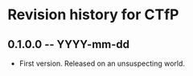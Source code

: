 # Revision history for CTfP

## 0.1.0.0 -- YYYY-mm-dd

* First version. Released on an unsuspecting world.
